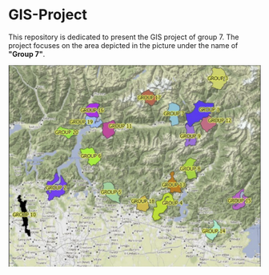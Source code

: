 # GIS-Project
This repository is dedicated to present the GIS project of group 7.
The project focuses on the area depicted in the picture under the name of **"Group 7"**.


<img src="https://github.com/MohanadDiab/GIS-Project/blob/a3e75e0b60dc1a2532111257dea04eb4b5686758/assets/misc/groups.png">
